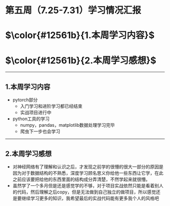 # 第五周（7.25-7.31）学习情况汇报
$\color{#12561b}{1.本周学习内容}$
===
$\color{#12561b}{2.本周学习感想}$
===
---
## 1.本周学习内容
* pytorch部分
    * 入门学习和进阶学习都已经结束
    * 实战项目进行中
* python工具的学习
    * numpy，pandas，matplotlib数据处理学习完毕
    * 爬虫下一步也会学习
  
---
## 2.本周学习感想
* 对神经网络有了理解和认识之后，才发现之前学的很懵的很大一部分的原因是因为对于数据结构的不熟悉，深度学习顾名思义你给他一些东西让它学，在此之前应该要把给他的东西里面的结构成分弄清楚，不然学起来就很懵。
* 虽然学了一个多月但是还是感觉学的不够，对于项目实战依然只能是看着别人的代码，然后理解之后copy，但是无法做到自己独立的做项目，所以感觉还是要继续学习更多的知识，我希望最后的实战代码能有更多我个人的风格吧